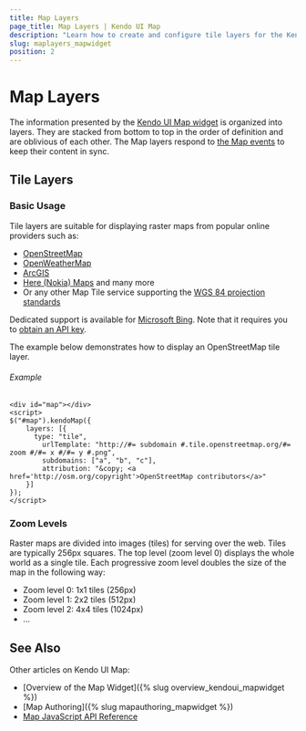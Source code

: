 ```yaml
---
title: Map Layers
page_title: Map Layers | Kendo UI Map
description: "Learn how to create and configure tile layers for the Kendo UI Map widget."
slug: maplayers_mapwidget
position: 2
---
```


# Map Layers

The information presented by the [Kendo UI Map widget](http://demos.telerik.com/kendo-ui/map/index) is organized into layers. They are stacked from bottom to top in the order of definition and are oblivious of each other. The Map layers respond to [the Map events](/api/javascript/dataviz/ui/map#events) to keep their content in sync.

## Tile Layers

### Basic Usage

Tile layers are suitable for displaying raster maps from popular online providers such as:
* [OpenStreetMap](http://www.openstreetmap.org/)
* [OpenWeatherMap](http://openweathermap.org/)
* [ArcGIS](https://developers.arcgis.com/en/)
* [Here (Nokia) Maps](https://developer.here.com/rest-apis/documentation/enterprise-map-tile) and many more
* Or any other Map Tile service supporting the [WGS 84 projection standards](https://en.wikipedia.org/wiki/World_Geodetic_System)

Dedicated support is available for [Microsoft Bing](http://msdn.microsoft.com/en-us/library/ff701713.aspx). Note that it requires you to [obtain an API key](http://msdn.microsoft.com/en-us/library/ff428642.aspx).

The example below demonstrates how to display an OpenStreetMap tile layer.

###### Example

    <div id="map"></div>
    <script>
    $("#map").kendoMap({
        layers: [{
          type: "tile",
            urlTemplate: "http://#= subdomain #.tile.openstreetmap.org/#= zoom #/#= x #/#= y #.png",
            subdomains: ["a", "b", "c"],
            attribution: "&copy; <a href='http://osm.org/copyright'>OpenStreetMap contributors</a>"
        }]
    });
    </script>
<!--_-->

### Zoom Levels

Raster maps are divided into images (tiles) for serving over the web. Tiles are typically 256px squares. The top level (zoom level 0) displays the whole world as a single tile. Each progressive zoom level doubles the size of the map in the following way:

- Zoom level 0: 1x1 tiles (256px)
- Zoom level 1: 2x2 tiles (512px)
- Zoom level 2: 4x4 tiles (1024px)
- ...

## See Also

Other articles on Kendo UI Map:

* [Overview of the Map Widget]({% slug overview_kendoui_mapwidget %})
* [Map Authoring]({% slug mapauthoring_mapwidget %})
* [Map JavaScript API Reference](/api/javascript/dataviz/ui/map)
